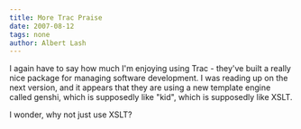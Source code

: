 ```yaml
---
title: More Trac Praise
date: 2007-08-12
tags: none
author: Albert Lash
---
```

I again have to say how much I'm enjoying using Trac - they've built a really nice package for managing software development. I was reading up on the next version, and it appears that they are using a new template engine called genshi, which is supposedly like "kid", which is supposedly like XSLT.

I wonder, why not just use XSLT?

